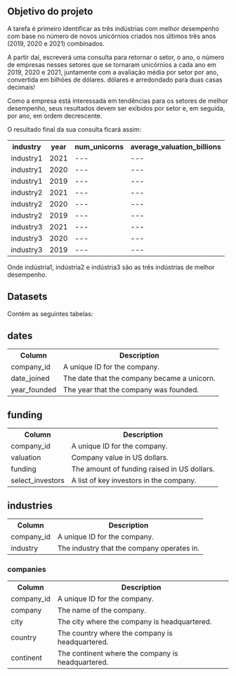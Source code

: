 ## Objetivo do projeto

A tarefa é primeiro identificar as três indústrias com melhor desempenho com base no número de novos unicórnios criados nos últimos três anos (2019, 2020 e 2021) combinados.

A partir daí, escreverá uma consulta para retornar o setor, o ano, o número de empresas nesses setores que se tornaram unicórnios a cada ano em 2019, 2020 e 2021, juntamente com a avaliação média por setor por ano, convertida em bilhões de dólares. dólares e arredondado para duas casas decimais!

Como a empresa está interessada em tendências para os setores de melhor desempenho, seus resultados devem ser exibidos por setor e, em seguida, por ano, em ordem decrescente.

O resultado final da sua consulta ficará assim:

<table>
  <tr>
    <th>industry</th>
    <th>year</th>
    <th>num_unicorns</th>
    <th>average_valuation_billions</th>
  </tr>
  <tr>
    <td>industry1</td>
    <td>2021</td>
    <td>---</td>
    <td>---</td>
  </tr>
  <tr>
    <td>industry1</td>
    <td>2020</td>
    <td>---</td>
    <td>---</td>
  </tr>
  <tr>
    <td>industry1</td>
    <td>2019</td>
    <td>---</td>
    <td>---</td>
  </tr>
  <tr>
    <td>industry2</td>
    <td>2021</td>
    <td>---</td>
    <td>---</td>
  </tr>
  <tr>
    <td>industry2</td>
    <td>2020</td>
    <td>---</td>
    <td>---</td>
  </tr>
  <tr>
    <td>industry2</td>
    <td>2019</td>
    <td>---</td>
    <td>---</td>
  </tr>
  <tr>
    <td>industry3</td>
    <td>2021</td>
    <td>---</td>
    <td>---</td>
  </tr>
  <tr>
    <td>industry3</td>
    <td>2020</td>
    <td>---</td>
    <td>---</td>
  </tr>
  <tr>
    <td>industry3</td>
    <td>2019</td>
    <td>---</td>
    <td>---</td>
  </tr>
</table>

Onde indústria1, indústria2 e indústria3 são as três indústrias de melhor desempenho.

## Datasets

Contém as seguintes tabelas:

## dates

<table>
  <tr>
    <th>Column</th>
    <th>Description</th>	
  </tr>
  <tr>
    <td>company_id</td>
    <td>A unique ID for the company.</td> 
  </tr>
  <tr>
    <td>date_joined</td>
    <td>The date that the company became a unicorn.</td>
  </tr>	    
    <td>year_founded</td>	   
    <td>The year that the company was founded.</td>
  </tr>
</table>	

## funding

 <table>
  <tr>
    <th>Column</th>
    <th>Description</th>	
  </tr>
  <tr>
    <td>company_id</td>
    <td>A unique ID for the company.</td> 
  </tr>
  <tr>
    <td>valuation</td>
    <td>Company value in US dollars.</td>
  </tr>	    
    <td>funding</td>	   
    <td>The amount of funding raised in US dollars.</td>
  </tr>
  </tr>	    
    <td>select_investors</td>	   
    <td>A list of key investors in the company.</td>
  </tr>
</table>

## industries

<table>
  <tr>
    <th>Column</th>
    <th>Description</th>	
  </tr>
  <tr>
    <td>company_id</td>
    <td>A unique ID for the company.</td> 
  </tr>
  <tr>
    <td>industry</td>
    <td>The industry that the company operates in.</td>
</table>	

### companies

 <table>
  <tr>
    <th>Column</th>
    <th>Description</th>	
  </tr>
  <tr>
    <td>company_id</td>
    <td>A unique ID for the company.</td> 
  </tr>
  <tr>
    <td>company</td>
    <td>The name of the company.</td>
  </tr>	    
    <td>city</td>	   
    <td>The city where the company is headquartered.</td>
  </tr>
  </tr>	    
    <td>country</td>	   
    <td>The country where the company is headquartered.</td>
  </tr>
  </tr>	    
    <td>continent</td>	   
    <td>The continent where the company is headquartered.</td>
  </tr>
</table>
	
	
	

